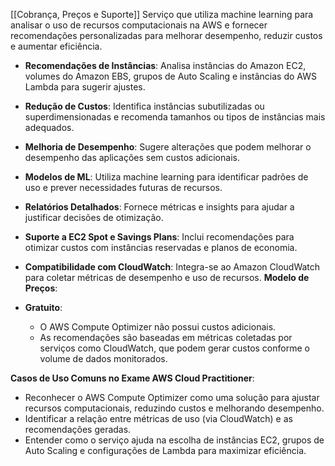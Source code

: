 [[Cobrança, Preços e Suporte]] 
Serviço que utiliza machine learning para analisar o uso de recursos computacionais na AWS e fornecer recomendações personalizadas para melhorar desempenho, reduzir custos e aumentar eficiência.

- **Recomendações de Instâncias**: Analisa instâncias do Amazon EC2, volumes do Amazon EBS, grupos de Auto Scaling e instâncias do AWS Lambda para sugerir ajustes.
- **Redução de Custos**: Identifica instâncias subutilizadas ou superdimensionadas e recomenda tamanhos ou tipos de instâncias mais adequados.
- **Melhoria de Desempenho**: Sugere alterações que podem melhorar o desempenho das aplicações sem custos adicionais.
- **Modelos de ML**: Utiliza machine learning para identificar padrões de uso e prever necessidades futuras de recursos.
- **Relatórios Detalhados**: Fornece métricas e insights para ajudar a justificar decisões de otimização.
- **Suporte a EC2 Spot e Savings Plans**: Inclui recomendações para otimizar custos com instâncias reservadas e planos de economia.
- **Compatibilidade com CloudWatch**: Integra-se ao Amazon CloudWatch para coletar métricas de desempenho e uso de recursos.
**Modelo de Preços**:

- **Gratuito**:
    - O AWS Compute Optimizer não possui custos adicionais.
    - As recomendações são baseadas em métricas coletadas por serviços como CloudWatch, que podem gerar custos conforme o volume de dados monitorados.

**Casos de Uso Comuns no Exame AWS Cloud Practitioner**:

- Reconhecer o AWS Compute Optimizer como uma solução para ajustar recursos computacionais, reduzindo custos e melhorando desempenho.
- Identificar a relação entre métricas de uso (via CloudWatch) e as recomendações geradas.
- Entender como o serviço ajuda na escolha de instâncias EC2, grupos de Auto Scaling e configurações de Lambda para maximizar eficiência.